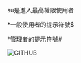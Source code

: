 su是進入最高權限使用者

*一般使用者的提示符號$

*管理者的提示符號#

![GITHUB]( https://github.com/syuan0327/Linux-note/blob/master/user%20%26%20root/%E6%93%B7%E5%8F%96.JPG )

